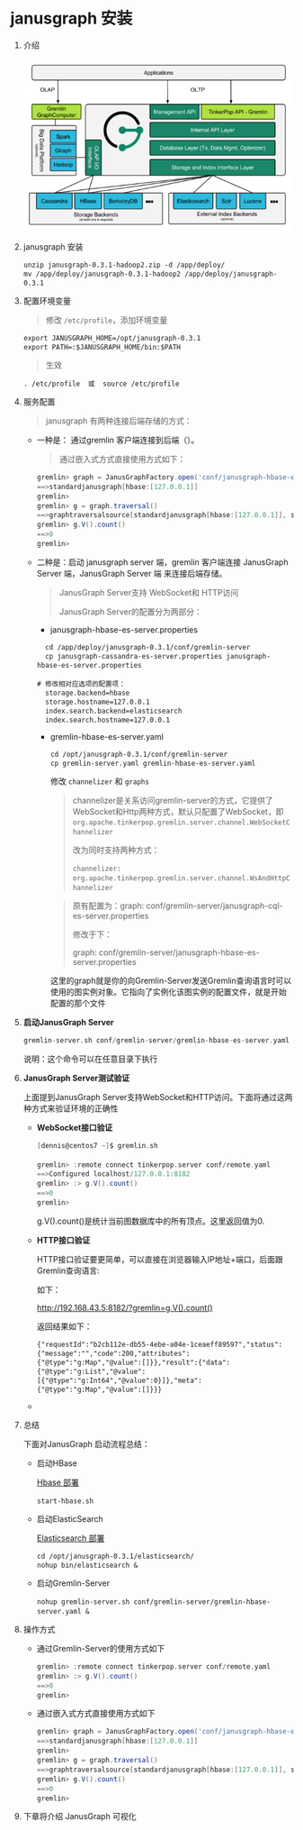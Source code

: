 # janusgraph 安装

1. 介绍

   ![体系结构图](images/体系结构图.png)

2. janusgraph 安装

   ```shell
   unzip janusgraph-0.3.1-hadoop2.zip -d /app/deploy/
   mv /app/deploy/janusgraph-0.3.1-hadoop2 /app/deploy/janusgraph-0.3.1
   
   ```

3. 配置环境变量

   > 修改 `/etc/profile`，添加环境变量

   ```shell
   export JANUSGRAPH_HOME=/opt/janusgraph-0.3.1
   export PATH=:$JANUSGRAPH_HOME/bin:$PATH
   ```

   >生效

   ```shell
   . /etc/profile  或  source /etc/profile
   ```

4. 服务配置

   > janusgraph 有两种连接后端存储的方式： 
   - 一种是： 通过gremlin 客户端连接到后端（）。

     > 通过嵌入式方式直接使用方式如下：

     ```groovy
     gremlin> graph = JanusGraphFactory.open('conf/janusgraph-hbase-es.properties')
     ==>standardjanusgraph[hbase:[127.0.0.1]]
     gremlin>
     gremlin> g = graph.traversal()
     ==>graphtraversalsource[standardjanusgraph[hbase:[127.0.0.1]], standard]
     gremlin> g.V().count()
     ==>0
     gremlin>
     ```

     

   - 二种是：启动 janusgraph server 端，gremlin 客户端连接 JanusGraph Server 端，JanusGraph Server 端 来连接后端存储。

     > JanusGraph Server支持 WebSocket和 HTTP访问
     >
     > JanusGraph Server的配置分为两部分：
     - janusgraph-hbase-es-server.properties 
     
     ```shell
       cd /app/deploy/janusgraph-0.3.1/conf/gremlin-server
       cp janusgraph-cassandra-es-server.properties janusgraph-hbase-es-server.properties 
       
     # 修改相对应选项的配置项：
       storage.backend=hbase
       storage.hostname=127.0.0.1
       index.search.backend=elasticsearch
       index.search.hostname=127.0.0.1
       ```
     
       
     
     - gremlin-hbase-es-server.yaml
     
       ```shell
       cd /opt/janusgraph-0.3.1/conf/gremlin-server
       cp gremlin-server.yaml gremlin-hbase-es-server.yaml
       ```
     
       修改 `channelizer`  和 `graphs`
     
       > channelizer是关系访问gremlin-server的方式，它提供了WebSocket和Http两种方式，默认只配置了WebSocket，即 `org.apache.tinkerpop.gremlin.server.channel.WebSocketChannelizer`
       >
       > 改为同时支持两种方式：
       >
       > `channelizer: org.apache.tinkerpop.gremlin.server.channel.WsAndHttpChannelizer`
     
       > 原有配置为：graph: conf/gremlin-server/janusgraph-cql-es-server.properties
       >
       > 修改于下：
       >
       > graph: conf/gremlin-server/janusgraph-hbase-es-server.properties
     
       这里的graph就是你的向Gremlin-Server发送Gremlin查询语言时可以使用的图实例对象。它指向了实例化该图实例的配置文件，就是开始配置的那个文件
     

5. **启动JanusGraph Server**

   ```groovy
   gremlin-server.sh conf/gremlin-server/gremlin-hbase-es-server.yaml
   ```

   说明：这个命令可以在任意目录下执行

6. **JanusGraph Server测试验证**

   上面提到JanusGraph Server支持WebSocket和HTTP访问。下面将通过这两种方式来验证环境的正确性

   - **WebSocket接口验证**

     ```groovy
     [dennis@centos7 ~]$ gremlin.sh
     
     gremlin> :remote connect tinkerpop.server conf/remote.yaml
     ==>Configured localhost/127.0.0.1:8182
     gremlin> :> g.V().count()
     ==>0
     gremlin>
     ```

     g.V().count()是统计当前图数据库中的所有顶点。这里返回值为0.

   - **HTTP接口验证**

     HTTP接口验证要更简单，可以直接在浏览器输入IP地址+端口，后面跟Gremlin查询语言:

     如下：

     http://192.168.43.5:8182/?gremlin=g.V().count()

     返回结果如下：

     ```
     {"requestId":"b2cb112e-db55-4ebe-a04e-1ceaeff89597","status":{"message":"","code":200,"attributes":{"@type":"g:Map","@value":[]}},"result":{"data":{"@type":"g:List","@value":[{"@type":"g:Int64","@value":0}]},"meta":{"@type":"g:Map","@value":[]}}}
     ```

   - 

7. 总结

   下面对JanusGraph 启动流程总结：

   - 启动HBase

     [Hbase 部署](hadoop/hbase.md)

     `start-hbase.sh`

   - 启动ElasticSearch

     [Elasticsearch 部署](elasticsearch/README.md)

     ```
     cd /opt/janusgraph-0.3.1/elasticsearch/
     nohup bin/elasticsearch &
     ```

   - 启动Gremlin-Server

     `nohup gremlin-server.sh conf/gremlin-server/gremlin-hbase-server.yaml &`

8. 操作方式 

   - 通过Gremlin-Server的使用方式如下

     ```groovy
     gremlin> :remote connect tinkerpop.server conf/remote.yaml
     gremlin> :> g.V().count()
     ==>0
     gremlin>
     ```

   - 通过嵌入式方式直接使用方式如下

     ```groovy
     gremlin> graph = JanusGraphFactory.open('conf/janusgraph-hbase-es.properties')
     ==>standardjanusgraph[hbase:[127.0.0.1]]
     gremlin>
     gremlin> g = graph.traversal()
     ==>graphtraversalsource[standardjanusgraph[hbase:[127.0.0.1]], standard]
     gremlin> g.V().count()
     ==>0
     gremlin>
     ```

9. 下章将介绍 JanusGraph 可视化

